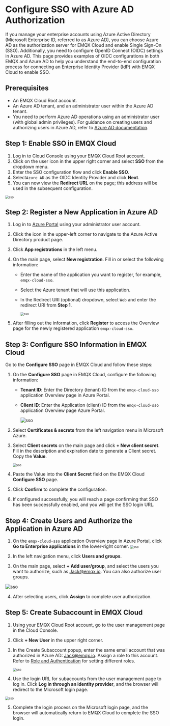 # Configure SSO with Azure AD Authorization

If you manage your enterprise accounts using Azure Active Directory (Microsoft Enterprise ID, referred to as Azure AD), you can choose Azure AD as the authorization server for EMQX Cloud and enable Single Sign-On (SSO). Additionally, you need to configure OpenID Connect (OIDC) settings in Azure AD. This page provides examples of OIDC configurations in both EMQX and Azure AD to help you understand the end-to-end configuration process for connecting an Enterprise Identity Provider (IdP) with EMQX Cloud to enable SSO.

## Prerequisites

- An EMQX Cloud Root account.
- An Azure AD tenant, and an administrator user within the Azure AD tenant.
- You need to perform Azure AD operations using an administrator user (with global admin privileges). For guidance on creating users and authorizing users in Azure AD, refer to [Azure AD documentation](https://learn.microsoft.com/zh-cn/azure/active-directory/fundamentals/).

## Step 1: Enable SSO in EMQX Cloud

1. Log in to Cloud Console using your EMQX Cloud Root account.
2. Click on the user icon in the upper right corner and select **SSO** from the dropdown menu.
3. Enter the SSO configuration flow and click **Enable SSO**.
4. Select`Azure AD` as the OIDC Identity Provider and click **Next**.
5. You can now view the **Redirect URL** on the page; this address will be used in the subsequent configuration.

<img src="./_assets/sso1.png" alt="sso" style="zoom:67%;" />

## Step 2: Register a New Application in Azure AD

1. Log in to [Azure Portal](https://portal.azure.com/#home) using your administrator user account.

2. Click the icon in the upper-left corner to navigate to the Azure Active Directory product page.

3. Click **App registrations** in the left menu.

4. On the main page, select **New registration**. Fill in or select the following information:

   - Enter the name of the application you want to register, for example, `emqx-cloud-sso`.

   - Select the Azure tenant that will use this application.

   - In the Redirect URI (optional) dropdown, select `Web` and enter the redirect URI from **Step 1**.

     <img src="./_assets/azure_1.png" alt="sso" style="zoom:67%;" />

5. After filling out the information, click **Register** to access the Overview page for the newly registered application `emqx-cloud-sso`.

## Step 3: Configure SSO Information in EMQX Cloud

Go to the **Configure SSO** page in EMQX Cloud and follow these steps:

1. On the **Configure SSO** page in EMQX Cloud, configure the following information:

   - **Tenant ID**: Enter the Directory (tenant) ID from the `emqx-cloud-sso` application Overview page in Azure Portal.

   - **Client ID**: Enter the Application (client) ID from the `emqx-cloud-sso` application Overview page Azure Portal.

     ![sso](./_assets/azure_2.png)



2. Select **Certificates & secrets** from the left navigation menu in Microsoft Azure. 

3. Select **Client secrets** on the main page and click **+ New client secret**. Fill in the description and expiration date to generate a Client secret. Copy the **Value**.

     <img src="./_assets/azure_3.png" alt="sso" style="zoom:67%;" />

4. Paste the Value into the **Client Secret** field on the EMQX Cloud **Configure SSO** page.

5. Click **Confirm** to complete the configuration.

6. If configured successfully, you will reach a page confirming that SSO has been successfully enabled, and you will get the SSO login URL.

## Step 4: Create Users and Authorize the Application in Azure AD

1. On the `emqx-cloud-sso` application Overview page in Azure Portal, click **Go to Enterprise applications** in the lower-right corner.
    <img src="./_assets/azure_4.png" alt="sso" style="zoom:67%;" />

2. In the left navigation menu, click **Users and groups**.

3. On the main page, select **+ Add user/group**, and select the users you want to authorize, such as [Jack@emqx.io](mailto:Jack@emqx.io). You can also authorize user groups.

  <img src="./_assets/azure_5.png" alt="sso"  />

4. After selecting users, click **Assign** to complete user authorization.

## Step 5: Create Subaccount in EMQX Cloud

1. Using your EMQX Cloud Root account, go to the user management page in the Cloud Console.

2. Click **+ New User** in the upper right corner.

3. In the Create Subaccount popup, enter the same email account that was authorized in Azure AD: [Jack@emqx.io](mailto:Jack@emqx.io). Assign a role to this account. Refer to [Role and Authentication](./role.md) for setting different roles.

    <img src="./_assets/sso3.png" alt="sso" style="zoom:67%;" />

4. Use the login URL for subaccounts from the user management page to log in. Click **Log in through an identity provider**, and the browser will redirect to the Microsoft login page.
  <img src="./_assets/sso4.png" alt="sso" style="zoom:67%;" />

5. Complete the login process on the Microsoft login page, and the browser will automatically return to EMQX Cloud to complete the SSO login.

